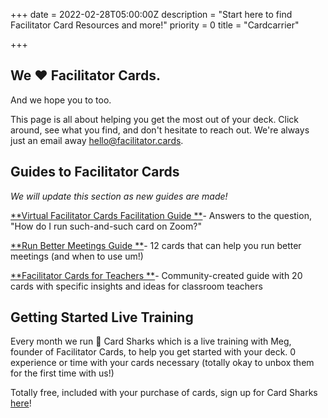 +++
date = 2022-02-28T05:00:00Z
description = "Start here to find Facilitator Card Resources and more!"
priority = 0
title = "Cardcarrier"

+++
## We ❤️ Facilitator Cards.

And we hope you to too.

This page is all about helping you get the most out of your deck. Click around, see what you find, and don't hesitate to reach out. We're always just an email away [hello@facilitator.cards]().

## Guides to Facilitator Cards

_We will update this section as new guides are made!_ 

[**Virtual Facilitator Cards Facilitation Guide **](http://virtual.facilitator.cards/ )- Answers to the question, "How do I run such-and-such card on Zoom?"

[**Run Better Meetings Guide **](https://www.facilitator.cards/img/blog/run-better-meetings-guide.pdf)- 12 cards that can help you run better meetings (and when to use um!)

[**Facilitator Cards for Teachers **](https://www.facilitator.cards/img/blog/facilitator-cards-edu.pdf)- Community-created guide with 20 cards with specific insights and ideas for classroom teachers

## Getting Started Live Training

Every month we run **🦈**  Card Sharks which is a live training with Meg, founder of Facilitator Cards, to help you get started with your deck. 0 experience or time with your cards necessary (totally okay to unbox them for the first time with us!)

Totally free, included with your purchase of cards, sign up for Card Sharks [here](lu.ma/cardsharks)!